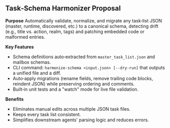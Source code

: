 ## Task‐Schema Harmonizer Proposal

**Purpose**
Automatically validate, normalize, and migrate any task‐list JSON (master, runtime, discovered, etc.) to a canonical schema, detecting drift (e.g., title vs. action, realm, tags) and patching embedded code or malformed entries.

**Key Features**
- Schema definitions auto‐extracted from `master_task_list.json` and mailbox schemas.
- CLI command: `harmonize-schema <input.json> [--dry-run]` that outputs a unified file and a diff.
- Auto‐apply migrations (rename fields, remove trailing code blocks, reindent JSON) while preserving ordering and comments.
- Built‐in unit tests and a "watch" mode for live file validation.

**Benefits**
- Eliminates manual edits across multiple JSON task files.
- Keeps every task list consistent.
- Simplifies downstream agents' parsing logic and reduces errors. 